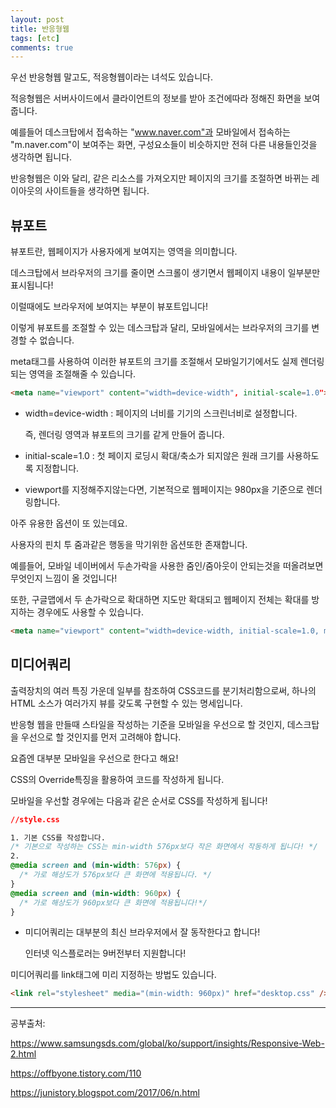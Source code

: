 ```yaml
---
layout: post
title: 반응형웹
tags: [etc]
comments: true
---
```




우선 반응형웹 말고도, 적응형웹이라는 녀석도 있습니다.

적응형웹은 서버사이드에서 클라이언트의 정보를 받아 조건에따라 정해진 화면을 보여줍니다.

예를들어 데스크탑에서 접속하는 "www.naver.com"과 모바일에서 접속하는 "m.naver.com"이 보여주는 화면, 구성요소들이 비슷하지만 전혀 다른 내용들인것을 생각하면 됩니다.

반응형웹은 이와 달리, 같은 리소스를 가져오지만 페이지의 크기를 조절하면 바뀌는 레이아웃의 사이트들을 생각하면 됩니다.



## 뷰포트

뷰포트란, 웹페이지가 사용자에게 보여지는 영역을 의미합니다.

데스크탑에서 브라우저의 크기를 줄이면 스크롤이 생기면서 웹페이지 내용이 일부분만 표시됩니다!

이럴때에도 브라우저에 보여지는 부분이 뷰포트입니다!

이렇게 뷰포트를 조절할 수 있는 데스크탑과 달리, 모바일에서는 브라우저의 크기를 변경할 수 없습니다.

meta태그를 사용하여 이러한 뷰포트의 크기를 조절해서 모바일기기에서도 실제 렌더링되는 영역을 조절해줄 수 있습니다.

```html
<meta name="viewport" content="width=device-width", initial-scale=1.0">
```

- width=device-width : 페이지의 너비를 기기의 스크린너비로 설정합니다.

  즉, 렌더링 영역과 뷰포트의 크기를 같게 만들어 줍니다.

- initial-scale=1.0 : 첫 페이지 로딩시 확대/축소가 되지않은 원래 크기를 사용하도록 지정합니다.

- viewport를 지정해주지않는다면, 기본적으로 웹페이지는 980px을 기준으로 렌더링합니다.



아주 유용한 옵션이 또 있는데요.

사용자의 핀치 투 줌과같은 행동을 막기위한 옵션또한 존재합니다.

예를들어, 모바일 네이버에서 두손가락을 사용한 줌인/줌아웃이 안되는것을 떠올려보면 무엇인지 느낌이 올 것입니다!

또한, 구글맵에서 두 손가락으로 확대하면 지도만 확대되고 웹페이지 전체는 확대를 방지하는 경우에도 사용할 수 있습니다.

```html
<meta name="viewport" content="width=device-width, initial-scale=1.0, minimum-scale=1.0, maximum-scale=1.0, user-scalable=no"> 
```



## 미디어쿼리

출력장치의 여러 특징 가운데 일부를 참조하여 CSS코드를 분기처리함으로써, 하나의 HTML 소스가 여러가지 뷰를 갖도록 구현할 수 있는 명세입니다.

반응형 웹을 만들때 스타일을 작성하는 기준을 모바일을 우선으로 할 것인지, 데스크탑을 우선으로 할 것인지를 먼저 고려해야 합니다.

요즘엔 대부분 모바일을 우선으로 한다고 해요!

CSS의 Override특징을 활용하여 코드를 작성하게 됩니다.

모바일을 우선할 경우에는 다음과 같은 순서로 CSS를 작성하게 됩니다!

```CSS
//style.css

1. 기본 CSS를 작성합니다.
/* 기본으로 작성하는 CSS는 min-width 576px보다 작은 화면에서 작동하게 됩니다! */
2. 
@media screen and (min-width: 576px) {
  /* 가로 해상도가 576px보다 큰 화면에 적용됩니다. */
}
@media screen and (min-width: 960px) {
  /* 가로 해상도가 960px보다 큰 화면에 적용됩니다!*/
}
```

- 미디어쿼리는 대부분의 최신 브라우저에서 잘 동작한다고 합니다!

  인터넷 익스플로러는 9버전부터 지원합니다!

미디어쿼리를 link태그에 미리 지정하는 방법도 있습니다.

```html
<link rel="stylesheet" media="(min-width: 960px)" href="desktop.css" />
```



------

공부출처:

https://www.samsungsds.com/global/ko/support/insights/Responsive-Web-2.html

https://offbyone.tistory.com/110

https://junistory.blogspot.com/2017/06/n.html